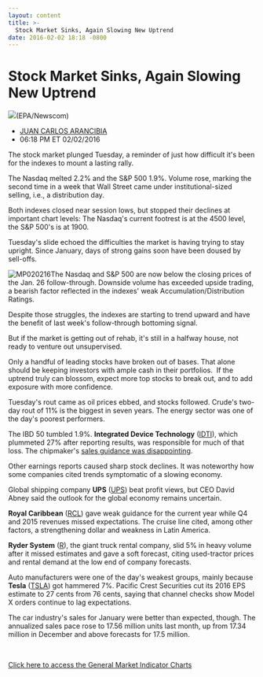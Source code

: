 ```yaml
---
layout: content
title: >-
  Stock Market Sinks, Again Slowing New Uptrend
date: 2016-02-02 18:18 -0800
---
```



Stock Market Sinks, Again Slowing New Uptrend
==============================================


![](https://www.investors.com/wp-content/uploads/2016/02/BIGPIC-floor-020316-newscom.jpg)(EPA/Newscom)



* [JUAN CARLOS ARANCIBIA](https://www.investors.com/author/arancibiaj/ "Posts by JUAN CARLOS ARANCIBIA")
* 06:18 PM ET 02/02/2016




The stock market plunged Tuesday, a reminder of just how difficult it's been for the indexes to mount a lasting rally.


The Nasdaq melted 2.2% and the S&P 500 1.9%. Volume rose, marking the second time in a week that Wall Street came under institutional-sized selling, i.e., a distribution day.


Both indexes closed near session lows, but stopped their declines at important chart levels: The Nasdaq's current footrest is at the 4500 level, the S&P 500's is at 1900.


Tuesday's slide echoed the difficulties the market is having trying to stay upright. Since January, days of strong gains soon have been doused by sell-offs.


![MP020216](https://www.investors.com/wp-content/uploads/2016/02/MP020216-1-185x300.jpg)The Nasdaq and S&P 500 are now below the closing prices of the Jan. 26 follow-through. Downside volume has exceeded upside trading, a bearish factor reflected in the indexes' weak Accumulation/Distribution Ratings.


Despite those struggles, the indexes are starting to trend upward and have the benefit of last week's follow-through bottoming signal.


But if the market is getting out of rehab, it's still in a halfway house, not ready to venture out unsupervised.


Only a handful of leading stocks have broken out of bases. That alone should be keeping investors with ample cash in their portfolios.  If the uptrend truly can blossom, expect more top stocks to break out, and to add exposure with more confidence.


Tuesday's rout came as oil prices ebbed, and stocks followed. Crude's two-day rout of 11% is the biggest in seven years. The energy sector was one of the day's poorest performers.


The IBD 50 tumbled 1.9%. **Integrated Device Technology** ([IDTI](https://research.investors.com/quote.aspx?symbol=IDTI)), which plummeted 27% after reporting results, was responsible for much of that loss. The chipmaker's [sales guidance was disappointing](https://www.investors.com/news/technology/integrated-device-plunges-on-q4-too-high-bar-sales-guide-miss/?ven=YahooCP&src=AURLLED&ven=yahoo).


Other earnings reports caused sharp stock declines. It was noteworthy how some companies cited trends symptomatic of a slowing economy.


Global shipping company **UPS** ([UPS](https://research.investors.com/quote.aspx?symbol=UPS)) beat profit views, but CEO David Abney said the outlook for the global economy remains uncertain.


**Royal Caribbean** ([RCL](https://research.investors.com/quote.aspx?symbol=RCL)) gave weak guidance for the current year while Q4 and 2015 revenues missed expectations. The cruise line cited, among other factors, a strengthening dollar and weakness in Latin America.


**Ryder System** ([R](https://research.investors.com/quote.aspx?symbol=R)), the giant truck rental company, slid 5% in heavy volume after it missed estimates and gave a soft forecast, citing used-tractor prices and rental demand at the low end of company forecasts.


Auto manufacturers were one of the day's weakest groups, mainly because **Tesla** ([TSLA](https://research.investors.com/quote.aspx?symbol=TSLA)) got hammered 7%. Pacific Crest Securities cut its 2016 EPS estimate to 27 cents from 76 cents, saying that channel checks show Model X orders continue to lag expectations.


The car industry's sales for January were better than expected, though. The annualized sales pace rose to 17.56 million units last month, up from 17.34 million in December and above forecasts for 17.5 million.


 


[Click here to access the General Market Indicator Charts](https://www.investors.com/wp-content/uploads/2016/02/GMI_020316.pdf)




